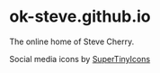 # ok-steve.github.io

The online home of Steve Cherry.

Social media icons by [SuperTinyIcons](https://github.com/edent/SuperTinyIcons)
